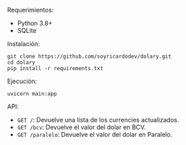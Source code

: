 Requerimientos:
- Python 3.8+
- SQLite

Instalación:
```
git clone https://github.com/soyricardodev/dolary.git
cd dolary
pip install -r requirements.txt
```

Ejecución:
```
uvicorn main:app
```

API:
- `GET /`: Devuelve una lista de los currencies actualizados.
- `GET /bcv`: Devuelve el valor del dolar en BCV.
- `GET /paralelo`: Devuelve el valor del dolar en Paralelo.